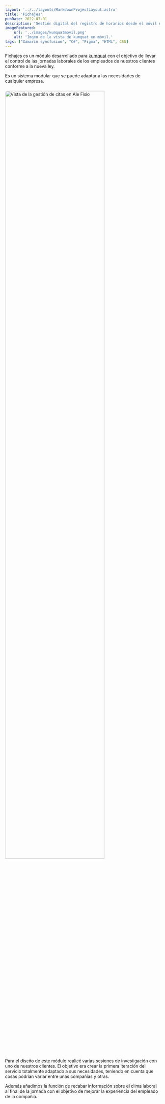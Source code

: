```yaml
---
layout: '../../layouts/MarkdownProjectLayout.astro'
title: 'Fichajes'
pubDate: 2022-07-01
description: 'Gestión digital del registro de horarios desde el móvil de cada empleado. Módulo diseñado para el ecosistema kumquat.'
imageFeatured:
    url: '../images/kumquatmovil.png'
    alt: 'Imgen de la vista de kumquat en móvil.'
tags: ["Xamarin syncfusion", "C#", "Figma", "HTML", CSS]
---
```

Fichajes es un módulo desarrollado para <a href="/projects/kumquat" target="_blank">kumquat</a> con el objetivo de llevar el control de las jornadas laborales de los empleados de nuestros clientes conforme a la nueva ley.

Es un sistema modular que se puede adaptar a las necesidades de cualquier empresa.

<div class="flex justify-center items-center">
            <img src="/images/FigmaFichajes.png" width="80%" alt="Vista de la gestión de citas en Ale Fisio" class="imgmd">
</div>  

Para el diseño de este módulo realicé varias sesiones de investigación con uno de nuestros clientes. El objetivo era crear la primera iteración del servicio totalmente adaptado a sus necesidades, teniendo en cuenta que cosas podrían variar entre unas compañías y otras.

Además añadimos la función de recabar información sobre el clima laboral al final de la jornada con el objetivo de mejorar la experiencia del empleado de la compañía.


<style>
    .imgmd{
        border-radius: 0.5rem;
        margin-top: 2%;
        margin-bottom: 2%;
    }
</style>